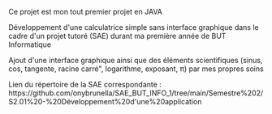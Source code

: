 <p>Ce projet est mon tout premier projet en JAVA</p>
<p>Développement d'une calculatrice simple sans interface graphique dans le cadre d'un projet tutoré (SAE) durant ma première année de BUT Informatique</p>
<p>Ajout d'une interface graphique ainsi que des éléments scientifiques (sinus, cos, tangente, racine carré", logarithme, exposant, π) par mes propres soins</p>

<p>Lien du répertoire de la SAE correspondante : https://github.com/onybrunella/SAE_BUT_INFO_1/tree/main/Semestre%202/S2.01%20-%20Développement%20d'une%20application</p>
